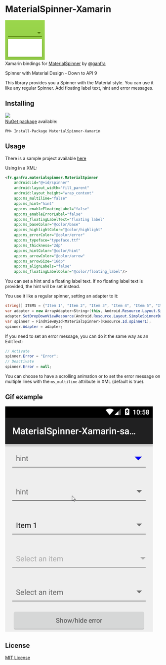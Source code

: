 # MaterialSpinner-Xamarin
![](https://raw.githubusercontent.com/akamud/MaterialSpinner-Xamarin/master/art/Icon.png)  
Xamarin bindings for [MaterialSpinner](https://github.com/ganfra/MaterialSpinner) by [@ganfra](https://github.com/ganfra)

Spinner with Material Design - Down to API 9

This library provides you a Spinner with the Material style. You can use it like any regular Spinner. Add floating label text, hint and error messages.

## Installing
![](https://img.shields.io/nuget/v/MaterialSpinner-Xamarin.svg?style=flat)  
[NuGet package](https://www.nuget.org/packages/MaterialSpinner-Xamarin/) available:
```
PM> Install-Package MaterialSpinner-Xamarin
```

## Usage

There is a sample project available [here](https://github.com/akamud/MaterialSpinner-Xamarin/tree/master/sample)

Using in a XML:

```XML
<fr.ganfra.materialspinner.MaterialSpinner
    android:id="@+id/spinner"
    android:layout_width="fill_parent"
    android:layout_height="wrap_content" 
    app:ms_multiline="false"
    app:ms_hint="hint"
    app:ms_enableFloatingLabel="false"
    app:ms_enableErrorLabel="false"
    app:ms_floatingLabelText="floating label"
    app:ms_baseColor="@color/base"
    app:ms_highlightColor="@color/highlight"
    app:ms_errorColor="@color/error"
    app:ms_typeface="typeface.ttf"
    app:ms_thickness="2dp"
    app:ms_hintColor="@color/hint"
    app:ms_arrowColor="@color/arrow"
    app:ms_arrowSize="16dp"
    app:ms_alignLabels="false"
    app:ms_floatingLabelColor="@color/floating_label"/>
```

You can set a hint and a floating label text. If no floating label text is provided, the hint will be set instead.

You use it like a regular spinner, setting an adapter to it:

```C#
string[] ITEMS = {"Item 1", "Item 2", "Item 3", "Item 4", "Item 5", "Item 6"};
var adapter = new ArrayAdapter<String>(this, Android.Resource.Layout.SimpleSpinnerItem, ITEMS);
adapter.SetDropDownViewResource(Android.Resource.Layout.SimpleSpinnerDropDownItem);
var spinner = FindViewById<MaterialSpinner>(Resource.Id.spinner1);
spinner.Adapter = adapter;
```

If you need to set an error message, you can do it the same way as an EditText:

```C#
// Activate
spinner.Error = "Error";
// Deactivate
spinner.Error = null;
```

You can choose to have a scrolling animation or to set the error message on multiple lines with the `ms_multiline` attribute in XML (default is true).

## Gif example

![](https://github.com/akamud/MaterialSpinner-Xamarin/blob/master/screenshot.gif)

## License
[MIT License](https://github.com/akamud/MaterialSpinner-Xamarin/blob/master/LICENSE.md)
